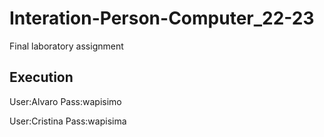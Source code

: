 # Interation-Person-Computer_22-23
Final laboratory assignment
## Execution
User:Alvaro
Pass:wapisimo

User:Cristina
Pass:wapisima
